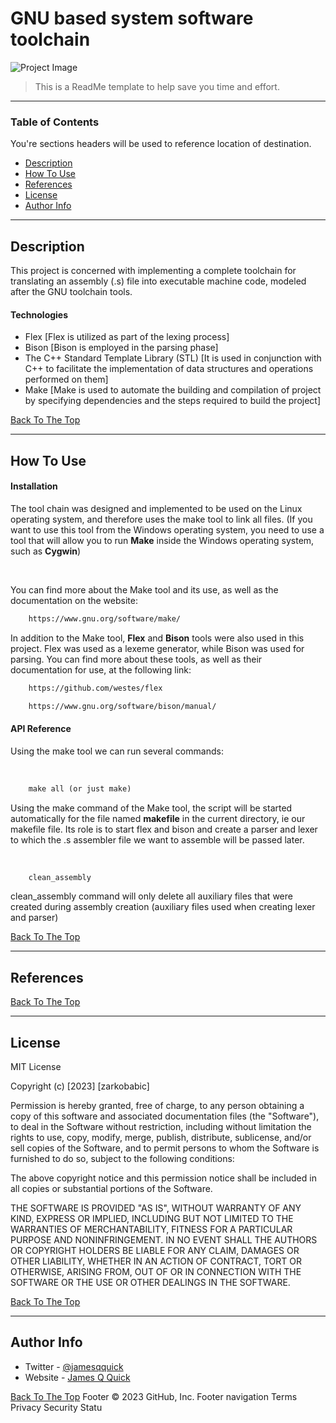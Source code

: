 # GNU based system software toolchain

![Project Image](project-image-url)

> This is a ReadMe template to help save you time and effort.
---

### Table of Contents
You're sections headers will be used to reference location of destination.

- [Description](#description)
- [How To Use](#how-to-use)
- [References](#references)
- [License](#license)
- [Author Info](#author-info)

---

## Description

This project is concerned with implementing a complete toolchain for translating an assembly (.s) file into executable machine code, modeled after the GNU toolchain tools.

#### Technologies

- Flex [Flex is utilized as part of the lexing process]
- Bison [Bison is employed in the parsing phase]
- The C++ Standard Template Library (STL) [It is used in conjunction with C++ to facilitate the implementation of data structures and operations performed on them]
- Make [Make is used to automate the building and compilation of project by specifying dependencies and the steps required to build the project]


[Back To The Top](#gnu-based-system-software-toolchain)

---

## How To Use

#### Installation
The tool chain was designed and implemented to be used on the Linux operating system, and therefore uses the make tool to link all files. (If you want to use this tool from the Windows operating system, you need to use a tool that will allow you to run <b>Make</b> inside the Windows operating system, such as <b>Cygwin</b>)

<br />

You can find more about the Make tool and its use, as well as the documentation on the website:
```html
    https://www.gnu.org/software/make/
```
In addition to the Make tool, <b>Flex</b> and <b>Bison</b> tools were also used in this project. Flex was used as a lexeme generator, while Bison was used for parsing. You can find more about these tools, as well as their documentation for use, at the following link:

```html
    https://github.com/westes/flex
```

```html
    https://www.gnu.org/software/bison/manual/
```


#### API Reference
Using the make tool we can run several commands:

<br />

```html
    make all (or just make)
```

Using the make command of the Make tool, the script will be started automatically for the file named <b>makefile</b> in the current directory, ie our makefile file. Its role is to start flex and bison and create a parser and lexer to which the .s assembler file we want to assemble will be passed later.

<br />

```html
    clean_assembly
```
clean_assembly command will only delete all auxiliary files that were created during assembly creation (auxiliary files used when creating lexer and parser)


[Back To The Top](#gnu-based-system-software-toolchain)

---

## References
[Back To The Top](#gnu-based-system-software-toolchain)

---

## License

MIT License

Copyright (c) [2023] [zarkobabic]

Permission is hereby granted, free of charge, to any person obtaining a copy
of this software and associated documentation files (the "Software"), to deal
in the Software without restriction, including without limitation the rights
to use, copy, modify, merge, publish, distribute, sublicense, and/or sell
copies of the Software, and to permit persons to whom the Software is
furnished to do so, subject to the following conditions:

The above copyright notice and this permission notice shall be included in all
copies or substantial portions of the Software.

THE SOFTWARE IS PROVIDED "AS IS", WITHOUT WARRANTY OF ANY KIND, EXPRESS OR
IMPLIED, INCLUDING BUT NOT LIMITED TO THE WARRANTIES OF MERCHANTABILITY,
FITNESS FOR A PARTICULAR PURPOSE AND NONINFRINGEMENT. IN NO EVENT SHALL THE
AUTHORS OR COPYRIGHT HOLDERS BE LIABLE FOR ANY CLAIM, DAMAGES OR OTHER
LIABILITY, WHETHER IN AN ACTION OF CONTRACT, TORT OR OTHERWISE, ARISING FROM,
OUT OF OR IN CONNECTION WITH THE SOFTWARE OR THE USE OR OTHER DEALINGS IN THE
SOFTWARE.

[Back To The Top](#gnu-based-system-software-toolchain)

---

## Author Info

- Twitter - [@jamesqquick](https://twitter.com/jamesqquick)
- Website - [James Q Quick](https://jamesqquick.com)

[Back To The Top](#gnu-based-system-software-toolchain)
Footer
© 2023 GitHub, Inc.
Footer navigation
Terms
Privacy
Security
Statu
